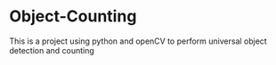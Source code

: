 # Object-Counting
This is a project using python and openCV to perform universal object detection and counting
